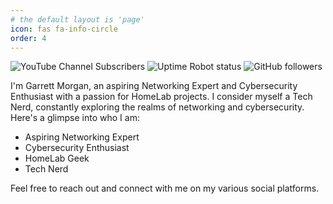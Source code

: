 ```yaml
---
# the default layout is 'page'
icon: fas fa-info-circle
order: 4
---
```


<!-- > Add Markdown syntax content to file `_tabs/about.md`{: .filepath } and it will show up on this page.
{: .prompt-tip } -->

![YouTube Channel Subscribers](https://img.shields.io/youtube/channel/subscribers/UCqVXgSg-7MO_a8LBcCQPPXw?logo=Youtube&style=for-the-badge) ![Uptime Robot status](https://img.shields.io/uptimerobot/status/m795876240-550b567ea2d1812d28283a9b?label=MorganServer&style=for-the-badge) ![GitHub followers](https://img.shields.io/github/followers/gmorgan9?logo=GitHub&style=for-the-badge)



I'm Garrett Morgan, an aspiring Networking Expert and Cybersecurity Enthusiast with a passion for HomeLab projects. I consider myself a Tech Nerd, constantly exploring the realms of networking and cybersecurity. Here's a glimpse into who I am:

- Aspiring Networking Expert
- Cybersecurity Enthusiast
- HomeLab Geek
- Tech Nerd

Feel free to reach out and connect with me on my various social platforms.

